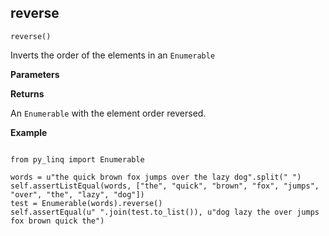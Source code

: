 ## reverse

`reverse()`

Inverts the order of the elements in an `Enumerable`

**Parameters**

**Returns**

An `Enumerable` with the element order reversed.

**Example**

<pre><code>
from py_linq import Enumerable

words = u"the quick brown fox jumps over the lazy dog".split(" ")
self.assertListEqual(words, ["the", "quick", "brown", "fox", "jumps", "over", "the", "lazy", "dog"])
test = Enumerable(words).reverse()
self.assertEqual(u" ".join(test.to_list()), u"dog lazy the over jumps fox brown quick the")
</code></pre>